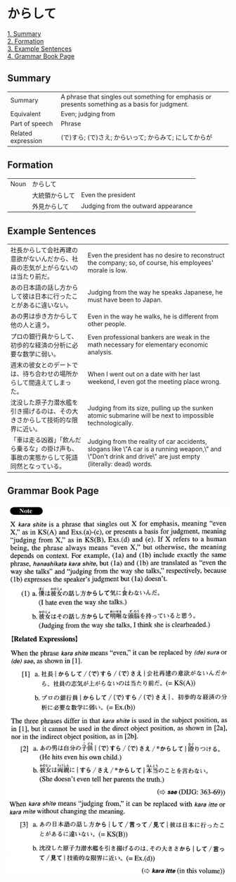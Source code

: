 # からして

[1. Summary](#summary)<br>
[2. Formation](#formation)<br>
[3. Example Sentences](#example-sentences)<br>
[4. Grammar Book Page](#grammar-book-page)<br>


## Summary

<table><tr>   <td>Summary</td>   <td>A phrase that singles out something for emphasis or presents something as a basis for judgment.</td></tr><tr>   <td>Equivalent</td>   <td>Even; judging from</td></tr><tr>   <td>Part of speech</td>   <td>Phrase</td></tr><tr>   <td>Related expression</td>   <td>(で)すら; (で)さえ; からいって; からみて; にしてからが</td></tr></table>

## Formation

<table class="table"><tbody><tr class="tr head"><td class="td"><span class="bold">Noun</span></td><td class="td"><span class="concept">からして</span></td><td class="td"></td></tr><tr class="tr"><td class="td"></td><td class="td"><span>大統領</span><span class="concept">からして</span></td><td class="td"><span>Even the president</span></td></tr><tr class="tr"><td class="td"></td><td class="td"><span>外見</span><span class="concept">からして</span></td><td class="td"><span>Judging from the outward appearance</span></td></tr></tbody></table>

## Example Sentences

<table><tr>   <td>社長からして会社再建の意欲がないんだから、社員の志気が上がらないのは当たり前だ。</td>   <td>Even the president has no desire to reconstruct the company; so, of course, his employees' morale is low.</td></tr><tr>   <td>あの日本語の話し方からして彼は日本に行ったことがあるに違いない。</td>   <td>Judging from the way he speaks Japanese, he must have been to Japan.</td></tr><tr>   <td>あの男は歩き方からして他の人と違う。</td>   <td>Even in the way he walks, he is different from other people.</td></tr><tr>   <td>プロの銀行員からして、初歩的な経済の分析に必要な数学に弱い。</td>   <td>Even professional bankers are weak in the math necessary for elementary economic analysis.</td></tr><tr>   <td>週末の彼女とのデートでは、待ち合わせの場所からして間違えてしまった。</td>   <td>When I went out on a date with her last weekend, I even got the meeting place wrong.</td></tr><tr>   <td>沈没した原子力潜水艦を引き揚げるのは、その大きさからして技術的な限界に近い。</td>   <td>Judging from its size, pulling up the sunken atomic submarine will be next to impossible technologically.</td></tr><tr>   <td>「車は走る凶器」「飲んだら乗るな」の掛け声も、事故の実態からして死語同然となっている。</td>   <td>Judging from the reality of car accidents, slogans like \"A car is a running weapon,\" and \"Don't drink and drive\" are just empty (literally: dead) words.</td></tr></table>

## Grammar Book Page

![](../img/Advancedからして.png)

